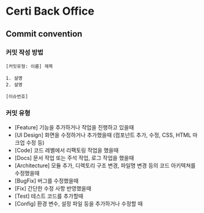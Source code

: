 # Certi Back Office

## Commit convention

### 커밋 작성 방법

```
[커밋유형: 이름] 제목

1. 설명
2. 설명

[이슈번호]
```

### 커밋 유형

- [Feature] 기능을 추가하거나 작업을 진행하고 있을때
- [UI Design] 화면을 수정하거나 추가했을때 (컴포넌트 추가, 수정, CSS, HTML 마크업 수정 등)
- [Code] 코드 레벨에서 리팩토링 작업을 했을때
- [Docs] 문서 작업 또는 주석 작업, 로그 작업을 했을때
- [Architecture] 모듈 추가, 디렉토리 구조 변경, 파일명 변경 등의 코드 아키텍쳐를 수정했을때
- [BugFix] 버그를 수정했을때
- [Fix] 간단한 수정 사항 반영했을때
- [Test] 테스트 코드를 추가할때
- [Config] 환경 변수, 설정 파일 등을 추가하거나 수정할 때
